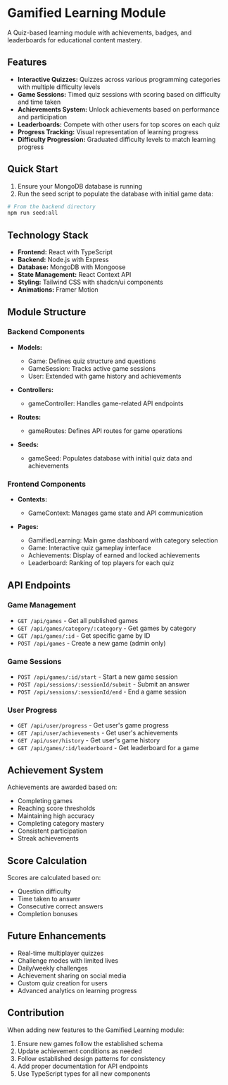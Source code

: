 # Gamified Learning Module

A Quiz-based learning module with achievements, badges, and leaderboards for educational content mastery.

## Features

- **Interactive Quizzes:** Quizzes across various programming categories with multiple difficulty levels
- **Game Sessions:** Timed quiz sessions with scoring based on difficulty and time taken
- **Achievements System:** Unlock achievements based on performance and participation
- **Leaderboards:** Compete with other users for top scores on each quiz
- **Progress Tracking:** Visual representation of learning progress
- **Difficulty Progression:** Graduated difficulty levels to match learning progress

## Quick Start

1. Ensure your MongoDB database is running
2. Run the seed script to populate the database with initial game data:

```bash
# From the backend directory
npm run seed:all
```

## Technology Stack

- **Frontend:** React with TypeScript
- **Backend:** Node.js with Express
- **Database:** MongoDB with Mongoose
- **State Management:** React Context API
- **Styling:** Tailwind CSS with shadcn/ui components
- **Animations:** Framer Motion

## Module Structure

### Backend Components

- **Models:**
  - Game: Defines quiz structure and questions
  - GameSession: Tracks active game sessions
  - User: Extended with game history and achievements

- **Controllers:**
  - gameController: Handles game-related API endpoints
  
- **Routes:**
  - gameRoutes: Defines API routes for game operations

- **Seeds:**
  - gameSeed: Populates database with initial quiz data and achievements

### Frontend Components

- **Contexts:**
  - GameContext: Manages game state and API communication

- **Pages:**
  - GamifiedLearning: Main game dashboard with category selection
  - Game: Interactive quiz gameplay interface
  - Achievements: Display of earned and locked achievements
  - Leaderboard: Ranking of top players for each quiz

## API Endpoints

### Game Management
- `GET /api/games` - Get all published games
- `GET /api/games/category/:category` - Get games by category
- `GET /api/games/:id` - Get specific game by ID
- `POST /api/games` - Create a new game (admin only)

### Game Sessions
- `POST /api/games/:id/start` - Start a new game session
- `POST /api/sessions/:sessionId/submit` - Submit an answer
- `POST /api/sessions/:sessionId/end` - End a game session

### User Progress
- `GET /api/user/progress` - Get user's game progress
- `GET /api/user/achievements` - Get user's achievements
- `GET /api/user/history` - Get user's game history
- `GET /api/games/:id/leaderboard` - Get leaderboard for a game

## Achievement System

Achievements are awarded based on:
- Completing games
- Reaching score thresholds
- Maintaining high accuracy
- Completing category mastery
- Consistent participation
- Streak achievements

## Score Calculation

Scores are calculated based on:
- Question difficulty
- Time taken to answer
- Consecutive correct answers
- Completion bonuses

## Future Enhancements

- Real-time multiplayer quizzes
- Challenge modes with limited lives
- Daily/weekly challenges
- Achievement sharing on social media
- Custom quiz creation for users
- Advanced analytics on learning progress

## Contribution

When adding new features to the Gamified Learning module:

1. Ensure new games follow the established schema
2. Update achievement conditions as needed
3. Follow established design patterns for consistency
4. Add proper documentation for API endpoints
5. Use TypeScript types for all new components 